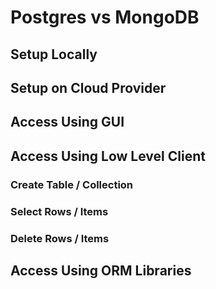 # Postgres vs MongoDB

## Setup Locally



## Setup on Cloud Provider



## Access Using GUI



## Access Using Low Level Client

### Create Table / Collection

### Select Rows / Items

### Delete Rows / Items

## Access Using ORM Libraries

